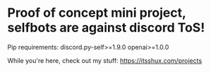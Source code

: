 # Proof of concept mini project, selfbots are against discord ToS!

Pip requirements:
discord.py-self>=1.9.0
openai>=1.0.0 

While you're here, check out my stuff: https://itsshux.com/projects
